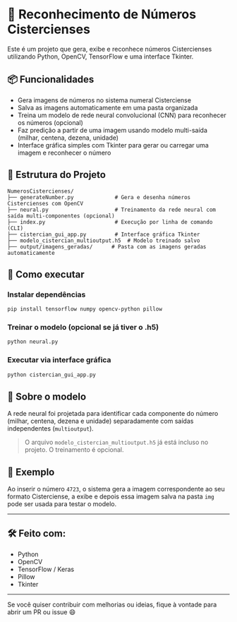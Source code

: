 # 🔢 Reconhecimento de Números Cistercienses

Este é um projeto que gera, exibe e reconhece números Cistercienses utilizando Python, OpenCV, TensorFlow e uma interface Tkinter.

## 📦 Funcionalidades

- Gera imagens de números no sistema numeral Cisterciense
- Salva as imagens automaticamente em uma pasta organizada
- Treina um modelo de rede neural convolucional (CNN) para reconhecer os números (opcional)
- Faz predição a partir de uma imagem usando modelo multi-saída (milhar, centena, dezena, unidade)
- Interface gráfica simples com Tkinter para gerar ou carregar uma imagem e reconhecer o número

## 📁 Estrutura do Projeto

```
NumerosCistercienses/
├── generateNumber.py             # Gera e desenha números Cistercienses com OpenCV
├── neural.py                     # Treinamento da rede neural com saída multi-componentes (opcional)
├── index.py                      # Execução por linha de comando (CLI)
├── cistercian_gui_app.py         # Interface gráfica Tkinter
├── modelo_cistercian_multioutput.h5  # Modelo treinado salvo
├── output/imagens_geradas/      # Pasta com as imagens geradas automaticamente
```

## 🚀 Como executar

### Instalar dependências
```bash
pip install tensorflow numpy opencv-python pillow
```

### Treinar o modelo (opcional se já tiver o .h5)
```bash
python neural.py
```

### Executar via interface gráfica
```bash
python cistercian_gui_app.py
```

## 🧠 Sobre o modelo

A rede neural foi projetada para identificar cada componente do número (milhar, centena, dezena e unidade) separadamente com saídas independentes (`multioutput`).

> O arquivo `modelo_cistercian_multioutput.h5` já está incluso no projeto. O treinamento é opcional.

## 📸 Exemplo

Ao inserir o número `4723`, o sistema gera a imagem correspondente ao seu formato Cisterciense, a exibe e depois essa imagem salva na pasta `img` pode ser usada para testar o modelo.

---

## 🛠️ Feito com:
- Python
- OpenCV
- TensorFlow / Keras
- Pillow
- Tkinter

---

Se você quiser contribuir com melhorias ou ideias, fique à vontade para abrir um PR ou issue 😄
